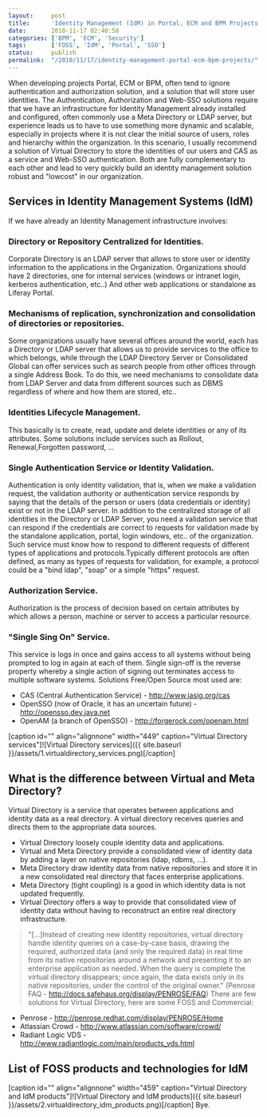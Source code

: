 ```yaml
---
layout:     post
title:      'Identity Management (IdM) in Portal, ECM and BPM Projects'
date:       2010-11-17 02:40:58
categories: ['BPM', 'ECM', 'Security']
tags:       ['FOSS', 'IdM', 'Portal', 'SSO']
status:     publish 
permalink:  "/2010/11/17/identity-management-portal-ecm-bpm-projects/"
---
```

When developing projects Portal, ECM or BPM, often tend to ignore authentication and authorization solution, and a solution that will store user identities.
The Authentication, Authorization and Web-SSO solutions require that we have an infrastructure for Identity Management already installed and configured, often commonly use a Meta Directory or LDAP server, but experience leads us to have to use something more dynamic and scalable, especially in projects where it is not clear the initial source of users, roles and hierarchy within the organization.
In this scenario, I usually recommend a solution of Virtual Directory to store the identities of our users and CAS as a service and Web-SSO authentication. Both are fully complementary to each other and lead to very quickly build an identity management solution robust and "lowcost" in our organization.

## Services in Identity Management Systems (IdM)
If we have already an Identity Management infrastructure involves:

### Directory or Repository Centralized for Identities.
Corporate Directory is an LDAP server that allows to store user or identity information to the applications in the Organization. Organizations should have 2 directories, one for internal services (windows or intranet login, kerberos authentication, etc..) And other web applications or standalone as Liferay Portal.

### Mechanisms of replication, synchronization and consolidation of directories or repositories.
Some organizations usually have several offices around the world, each has a Directory or LDAP server that allows us to provide services to the office to which belongs, while through the LDAP Directory Server or Consolidated Global can offer services such as search people from other offices through a single Address Book. To do this, we need mechanisms to consolidate data from LDAP Server and data from different sources such as DBMS regardless of where and how them are stored, etc..

### Identities Lifecycle Management.
This basically is to create, read, update and delete identities or any of its attributes. Some solutions include services such as Rollout, Renewal,Forgotten password, ...

### Single Authentication Service or Identity Validation.
Authentication is only identity validation, that is, when we make a validation request, the validation authority or authentication service responds by saying that the details of the person or users (data credentials or identity) exist or not in the LDAP server.
In addition to the centralized storage of all identities in the Directory or LDAP Server, you need a validation service that can respond if the credentials are correct to requests for validation made by the standalone application, portal, login windows, etc.. of the organization. Such service must know how to respond to different requests of different types of applications and protocols.Typically different protocols are often defined, as many as types of requests for validation, for example, a protocol could be a "bind ldap", "soap" or a simple "https" request.

### Authorization Service.
Authorization is the process of decision based on certain attributes by which allows a person, machine or server to access a particular resource.

### "Single Sing On" Service.
This service is logs in once and gains access to all systems without being prompted to log in again at each of them. Single sign-off is the reverse property whereby a single action of signing out terminates access to multiple software systems.
Solutions Free/Open Source most used are:
* CAS (Central Authentication Service) - <http://www.jasig.org/cas>
* OpenSSO (now of Oracle, it has an uncertain future) - <http://opensso.dev.java.net>
* OpenAM (a branch of OpenSSO) - <http://forgerock.com/openam.html>

[caption id="" align="alignnone" width="449" caption="Virtual Directory services"]![Virtual Directory services]({{ site.baseurl }}/assets/1.virtualdirectory_services.png)[/caption]

## What is the difference between Virtual and Meta Directory?
Virtual Directory is a service that operates between applications and identity data as a real directory. A virtual directory receives queries and directs them to the appropriate data sources.
* Virtual Directory loosely couple identity data and applications.
* Virtual and Meta Directory provide a consolidated view of identity data by adding a layer on native repositories (ldap, rdbms, ...).
* Meta Directory draw identity data from native repositories and store it in a new consolidated real directory that faces enterprise applications.
* Meta Directory (tight coupling) is a good in which identity data is not updated frequently.
* Virtual Directory offers a way to provide that consolidated view of identity data without having to reconstruct an entire real directory infrastructure.
> "[...]Instead of creating new identity repositories, virtual directory handle identity queries on a case-by-case basis, drawing the required, authorized data (and only the required data) in real time from its native repositories around a network and presenting it to an enterprise application as needed. When the query is complete the virtual directory disappears; once again, the data exists only in its native repositories, under the control of the original owner."
(Penrose FAQ - <http://docs.safehaus.org/display/PENROSE/FAQ>)
There are few solutions for Virtual Directory, here are some FOSS and Commercial:
* Penrose - http://penrose.redhat.com/display/PENROSE/Home
* Atlassian Crowd - http://www.atlassian.com/software/crowd/
* Radiant Logic VDS - http://www.radiantlogic.com/main/products_vds.html

## List of FOSS products and technologies for IdM

[caption id="" align="alignnone" width="459" caption="Virtual Directory and IdM products"]![Virtual Directory and IdM products]({{ site.baseurl }}/assets/2.virtualdirectory_idm_products.png)[/caption]
Bye.
